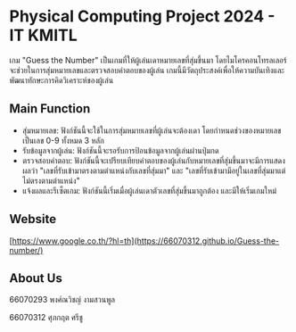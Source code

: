 # Physical Computing Project 2024 - IT KMITL
  เกม "Guess the Number" เป็นเกมที่ให้ผู้เล่นเดาหมายเลขที่สุ่มขึ้นมา โดยไมโครคอนโทรลเลอร์จะช่วยในการสุ่มหมายเลขและตรวจสอบคำตอบของผู้เล่น เกมนี้มีวัตถุประสงค์เพื่อให้ความบันเทิงและพัฒนาทักษะการคิดวิเคราะห์ของผู้เล่น
## Main Function
*  สุ่มหมายเลข: ฟังก์ชันนี้จะใช้ในการสุ่มหมายเลขที่ผู้เล่นจะต้องเดา โดยกำหนดช่วงของหมายเลขเป็นเลข 0-9 ทั้งหมด 3 หลัก
*  รับข้อมูลจากผู้เล่น: ฟังก์ชันนี้จะรอรับการป้อนข้อมูลจากผู้เล่นผ่านปุ่มกด
*  ตรวจสอบคำตอบ: ฟังก์ชันนี้จะเปรียบเทียบคำตอบของผู้เล่นกับหมายเลขที่สุ่มขึ้นมาจะมีการแสดงผลว่า "เลขที่รับเข้ามาตรงตามตำแหน่งกับเลขที่สุ่มมา" และ "เลขที่รับเข้ามามีอยู่ในเลขที่สุ่มมาแต่ไม่ตรงตามตำแหน่ง"
*  แจ้งผลและรีเซ็ตเกม: ฟังก์ชันนี้เริ่มเมื่อผู้เล่นเดาตัวเลขที่สุ่มขึ้นมาถูกต้อง และมีให้เริ่มเกมใหม่
## Website
[https://www.google.co.th/?hl=th](https://66070312.github.io/Guess-the-number/)
## About Us 
66070293 พงศ์ณวิชญ์ งามสวนพูล

66070312 ศุภกฤต ศรีชู

